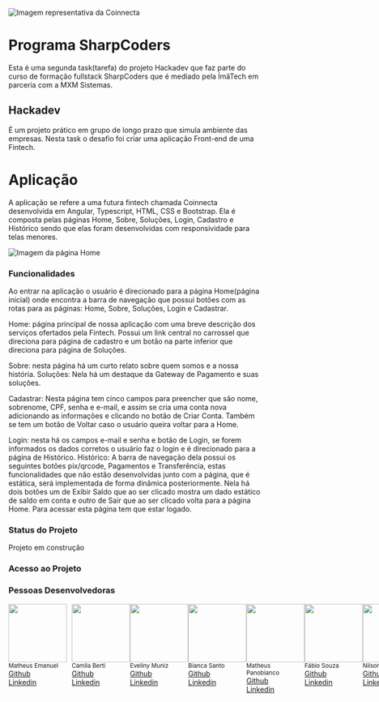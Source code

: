  ![Imagem representativa da Coinnecta](../Frontend/src/assets/image/logo-sem_fundo.png)  

# Programa SharpCoders
Esta é uma segunda task(tarefa) do projeto Hackadev que faz parte do curso de formação fullstack SharpCoders que é mediado pela ÍmãTech em parceria com a  MXM Sistemas.

## Hackadev
 É um projeto prático em grupo de longo prazo que simula ambiente das empresas. Nesta task o desafio foi criar uma aplicação Front-end de uma Fintech.
# Aplicação
A aplicação se refere a uma futura fintech chamada Coinnecta desenvolvida em Angular, Typescript, HTML, CSS e Bootstrap.
Ela é composta pelas páginas Home, Sobre, Soluções, Login, Cadastro e Histórico sendo que elas foram desenvolvidas com responsividade para telas menores.

![Imagem da página Home](../Frontend/src/assets/image/home.png)
 
### Funcionalidades
Ao entrar na aplicação o usuário é direcionado para a página Home(página inicial) onde encontra a barra de navegação que possui botões com as rotas para as páginas: Home, Sobre, Soluções, Login e Cadastrar.

Home: página principal de nossa aplicação com uma breve descrição dos serviços ofertados pela Fintech. Possui um link central no carrossel que direciona para página de cadastro e um botão na parte inferior que direciona para página de Soluções.

Sobre: nesta página há um curto relato sobre quem somos e a nossa história.
Soluções: Nela há um destaque da Gateway de Pagamento e suas soluções.

Cadastrar: Nesta página tem cinco campos para preencher que são nome, sobrenome, CPF, senha e e-mail, e assim se cria uma conta nova adicionando as informações e clicando no botão de Criar Conta. Também se tem um botão de Voltar caso o usuário queira voltar para a Home.

Login: nesta há os campos e-mail e senha e botão de Login, se forem informados os dados corretos o usuário faz o login e é direcionado para a página de Histórico.
Histórico: A barra de navegação dela possui os seguintes botões pix/qrcode, Pagamentos e Transferência, estas funcionalidades que não estão desenvolvidas junto com a página, que é estática, será implementada de forma dinâmica posteriormente. Nela há dois botões um de Exibir Saldo que ao ser clicado mostra um dado estático de saldo em conta e outro de Sair que ao ser clicado volta para a página Home. Para acessar esta página tem que estar logado. 

### Status do Projeto
Projeto em construção

### Acesso ao Projeto




### Pessoas Desenvolvedoras

<div style="display: flex; flex-direction: row;">
  <div style="margin-right: 10px;">
    <img loading="lazy" src="https://avatars.githubusercontent.com/u/101181100?v=4" width=115><br>
    <sub>Matheus Emanuel</sub><br>
    <a href="https://github.com/MatheusEmanuelsc">Github</a><br>
    <a href="linkedin.com/in/matheus-emanuel-/">Linkedin</a>
  </div>
  <div>
    <img loading="lazy" src="https://avatars.githubusercontent.com/u/101017836?s=400&v=4" width=115><br>
    <sub>Camila Berti</sub><br>
    <a href="https://github.com/berticamila">Github</a><br>
    <a href="linkedin.com/in/camila-berti-dos-santos-backend">Linkedin</a>
  </div>
  <div>
    <img loading="lazy" src="https://avatars.githubusercontent.com/u/107007338?v=4" width=115><br>
    <sub>Eveliny Muniz</sub><br>
    <a href="https://github.com/Evelinymuniz"> Github</a><br>
    <a href="linkedin.com/in/eveliny-muniz">Linkedin</a>
  </div>
  <div>
    <img loading="lazy" src="https://avatars.githubusercontent.com/u/119083968?v=4" width=115><br>
    <sub>Bianca Santo</sub><br>
    <a href="https://github.com/Bibiaesanto">Github</a><br>
    <a href="linkedin.com/in/biancaespiritosanto">Linkedin</a>
  </div>
  <div>
    <img loading="lazy" src="https://avatars.githubusercontent.com/u/70476796?v=4" width=115><br>
    <sub>Matheus Panobianco</sub><br>
    <a href="https://github.com/matheuspanobianco">Github</a><br>
    <a href="linkedin.com/in/matheuspanobianco">Linkedin</a>
  </div>
   <div>
    <img loading="lazy" src="https://avatars.githubusercontent.com/u/62041832?v=4" width=115><br>
    <sub>Fábio Souza</sub><br>
    <a href="https://github.com/fhssouza">Github</a><br>
    <a href="linkedin.com/in/fhssouza-devjava ">Linkedin</a>
  </div>
  <div>
    <img loading="lazy" src="https://avatars.githubusercontent.com/u/55157982?v=4" width=115><br>
    <sub>Nilson Mazurchi</sub><br>
    <a href="https://github.com/nilsonmazurchi">Github</a><br>
    <a href="linkedin.com/in/nilsonmazurchi">Linkedin</a>
  </div>

</div>
